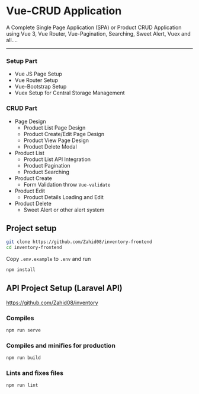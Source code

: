 # Vue-CRUD Application
A Complete Single Page Application (SPA) or Product CRUD Application using Vue 3, Vue Router, Vue-Pagination, Searching, Sweet Alert, Vuex and all....

---

### Setup Part

-  Vue JS Page Setup
-  Vue Router Setup
-  Vue-Bootstrap Setup
-  Vuex Setup for Central Storage Management

### CRUD Part
-  Page Design
    -  Product List Page Design
    -  Product Create/Edit Page Design
    -  Product View Page Design
    -  Product Delete Modal
-  Product List
    -  Product List API Integration
    -  Product Pagination
    -  Product Searching
-  Product Create
    -  Form Validation throw `Vue-validate`
-  Product Edit
    -  Product Details Loading and Edit
-  Product Delete
    -  Sweet Alert or other alert system

## Project setup

```bash
git clone https://github.com/Zahid08/inventory-frontend
cd inventory-frontend
```

Copy `.env.example` to `.env` and run

```bash
npm install
```

## API Project Setup (Laravel API)

https://github.com/Zahid08/inventory

### Compiles
```bash
npm run serve
```

### Compiles and minifies for production
```bash
npm run build
```

### Lints and fixes files
```bash
npm run lint
```
